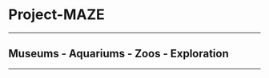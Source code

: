 # Project-MAZE

____________________________________________________

## Museums - Aquariums - Zoos - Exploration

___________________________________________________

